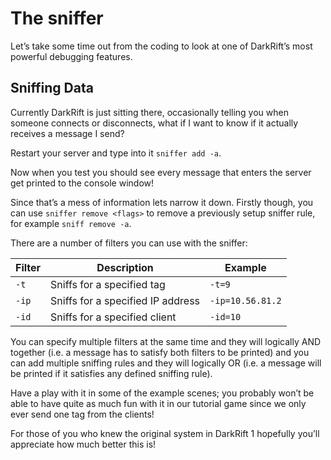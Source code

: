 # The sniffer
Let’s take some time out from the coding to look at one of DarkRift’s most powerful debugging features.
    
## Sniffing Data
Currently DarkRift is just sitting there, occasionally telling you when someone connects or disconnects, what if I want to know if it actually receives a message I send?

Restart your server and type into it `sniffer add -a`.

Now when you test you should see every message that enters the server get printed to the console window!

Since that’s a mess of information lets narrow it down. Firstly though, you can use `sniffer remove <flags>` to remove a previously setup sniffer rule, for example `sniff remove -a`.
        
There are a number of filters you can use with the sniffer:

| Filter | Description | Example |
|--------|-------------|---------|
| `-t` | Sniffs for a specified tag | `-t=9`
| `-ip` | Sniffs for a specified IP address | `-ip=10.56.81.2` |
| `-id` | Sniffs for a specified client | `-id=10` |

You can specify multiple filters at the same time and they will logically AND together (i.e. a message has to satisfy both filters to be printed) and you can add multiple sniffing rules and they will logically OR (i.e. a message will be printed if it satisfies any defined sniffing rule).

Have a play with it in some of the example scenes; you probably won’t be able to have quite as much fun with it in our tutorial game since we only ever send one tag from the clients!

For those of you who knew the original system in DarkRift 1 hopefully you’ll appreciate how much better this is!
